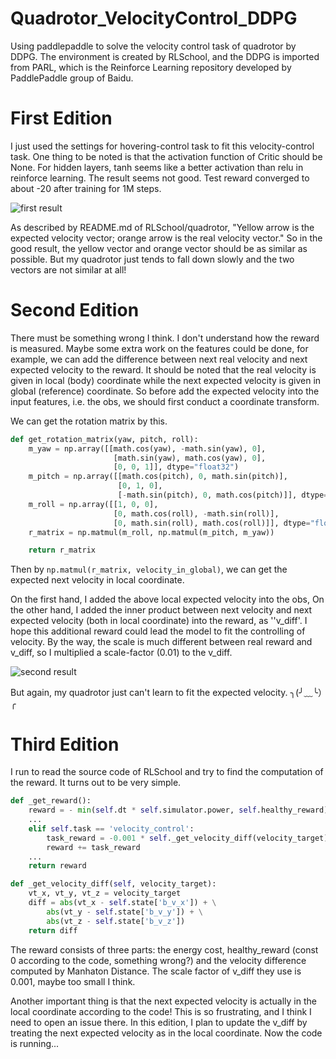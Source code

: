 # Quadrotor_VelocityControl_DDPG
Using paddlepaddle to solve the velocity control task of quadrotor by DDPG. The environment is created by RLSchool, and the DDPG is imported from PARL, which is the Reinforce Learning repository developed by PaddlePaddle group of Baidu.

# First Edition

I just used the settings for hovering-control task to fit this velocity-control task. One thing to be noted is that the activation function of Critic should be None. For hidden layers, tanh seems like a better activation than relu in reinforce learning.
The result seems not good. Test reward converged to about -20 after training for 1M steps.

![first result](./fig/1st.gif)

As described by README.md of RLSchool/quadrotor, "Yellow arrow is the expected velocity vector; orange arrow is the real velocity vector." So in the good result, the yellow vector and orange vector should be as similar as possible. 
But my quadrotor just tends to fall down slowly and the two vectors are not similar at all! 

# Second Edition
There must be something wrong I think. I don't understand how the reward is measured. Maybe some extra work on the features could be done, for example, we can add the difference between next real velocity and next expected velocity to the reward.
It should be noted that the real velocity is given in local (body) coordinate while the next expected velocity is given in global (reference) coordinate. So before add the expected velocity into the input features, i.e. the obs, we should first conduct a coordinate transform.

We can get the rotation matrix by this.
```python
def get_rotation_matrix(yaw, pitch, roll):
    m_yaw = np.array([[math.cos(yaw), -math.sin(yaw), 0],
                       [math.sin(yaw), math.cos(yaw), 0],
                       [0, 0, 1]], dtype="float32")
    m_pitch = np.array([[math.cos(pitch), 0, math.sin(pitch)],
                        [0, 1, 0],
                        [-math.sin(pitch), 0, math.cos(pitch)]], dtype="float32")
    m_roll = np.array([[1, 0, 0],
                       [0, math.cos(roll), -math.sin(roll)],
                       [0, math.sin(roll), math.cos(roll)]], dtype="float32")
    r_matrix = np.matmul(m_roll, np.matmul(m_pitch, m_yaw))

    return r_matrix
```
Then by ```np.matmul(r_matrix, velocity_in_global)```, we can get the expected next velocity in local coordinate.

On the first hand, I added the above local expected velocity into the obs, On the other hand, I added the inner product between next velocity and next expected velocity (both in local coordinate) into the reward, as ''v_diff'.
I hope this additional reward could lead the model to fit the controlling of velocity. By the way, the scale is much different between real reward and v_diff, so I multiplied a scale-factor (0.01) to the v_diff.

![second result](./fig/2nd.gif)

But again, my quadrotor just can't learn to fit the expected velocity. ╮(╯﹏╰）╭

# Third Edition
I run to read the source code of RLSchool and try to find the computation of the reward. It turns out to be very simple.
```python
def _get_reward():
    reward = - min(self.dt * self.simulator.power, self.healthy_reward)
    ...
    elif self.task == 'velocity_control':
        task_reward = -0.001 * self._get_velocity_diff(velocity_target)
        reward += task_reward
    ...
    return reward

def _get_velocity_diff(self, velocity_target):
    vt_x, vt_y, vt_z = velocity_target
    diff = abs(vt_x - self.state['b_v_x']) + \
        abs(vt_y - self.state['b_v_y']) + \
        abs(vt_z - self.state['b_v_z'])
    return diff
```
The reward consists of three parts: the energy cost, healthy_reward (const 0 according to the code, something wrong?) and the velocity difference computed by Manhaton Distance.
The scale factor of v_diff they use is 0.001, maybe too small I think.

Another important thing is that the next expected velocity is actually in the local coordinate according to the code!
This is so frustrating, and I think I need to open an issue there. In this edition, I plan to update the v_diff by treating the next expected velocity as in the local coordinate.
Now the code is running...

